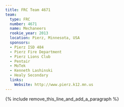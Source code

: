 ```yaml
---
title: FRC Team 4671
team:
  type: FRC
  number: 4671
  name: Mechaneers
  rookie_year: 2013
  location: Pierz, Minnesota, USA
  sponsors:
  - Pierz ISD 484
  - Pierz Fire Department
  - Pierz Lions Club
  - Pentair
  - MoTek
  - Kenneth Lashinski
  - Healy Secondary
  links:
    Website: http://www.pierz.k12.mn.us
---
```


{% include remove_this_line_and_add_a_paragraph %}